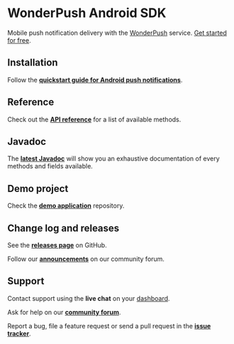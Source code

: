 # WonderPush Android SDK

Mobile push notification delivery with the [WonderPush](https://www.wonderpush.com) service. [Get started for free](https://dashboard.wonderpush.com/account/signup).

## Installation

Follow the [**quickstart guide for Android push notifications**](https://docs.wonderpush.com/docs/android-push-notifications-quickstart).

## Reference

Check out the [**API reference**](https://docs.wonderpush.com/docs/android-sdk) for a list of available methods.

## Javadoc

The [**latest Javadoc**](https://wonderpush.github.io/wonderpush-android-sdk/) will show you an exhaustive documentation of every methods and fields available.

## Demo project

Check the [**demo application**](https://github.com/wonderpush/wonderpush-android-demo) repository.

## Change log and releases

See the [**releases page**](https://github.com/wonderpush/wonderpush-android-sdk/releases) on GitHub.

Follow our [**announcements**](https://discuss.wonderpush.com/c/announcements) on our community forum.

## Support

Contact support using the **live chat** on your [dashboard](https://dashboard.wonderpush.com/).

Ask for help on our [**community forum**](https://discuss.wonderpush.com/c/support).

Report a bug, file a feature request or send a pull request in the [**issue tracker**](https://github.com/wonderpush/wonderpush-android-sdk/issues).

